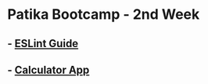 # Patika Bootcamp - 2nd Week

## - [ESLint Guide](https://github.com/Kofana-Software-Developer-Bootcamp/assignment2-zkozak34/tree/main/eslint-homework)

## - [Calculator App](https://github.com/Kofana-Software-Developer-Bootcamp/assignment2-zkozak34/tree/main/calculator-app)

